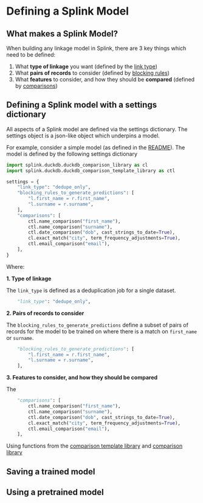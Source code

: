 # Defining a Splink Model

## What makes a Splink Model?

When building any linkage model in Splink, there are 3 key things which need to be defined:

1. What **type of linkage** you want (defined by the [link type](link_type.md))
2. What **pairs of records** to consider (defined by [blocking rules](./blocking_rules.md))
3. What **features** to consider, and how they should be **compared** (defined by [comparisons](./customising_comparisons.ipynb))


## Defining a Splink model with a settings dictionary

All aspects of a Splink model are defined via the settings dictionary. The settings object is a json-like object which underpins a model.

For example, consider a simple model (as defined in the [README](.../README.md)). The model is defined by the following settings dictionary

```py linenums="1"
import splink.duckdb.duckdb_comparison_library as cl
import splink.duckdb.duckdb_comparison_template_library as ctl

settings = {
    "link_type": "dedupe_only",
    "blocking_rules_to_generate_predictions": [
        "l.first_name = r.first_name",
        "l.surname = r.surname",
    ],
    "comparisons": [
        ctl.name_comparison("first_name"),
        ctl.name_comparison("surname"),
        ctl.date_comparison("dob", cast_strings_to_date=True),
        cl.exact_match("city", term_frequency_adjustments=True),
        ctl.email_comparison("email"),
    ],
}
```

Where:

**1. Type of linkage**

The `link_type` is defined as a deduplication job for a single dataset.

```py linenums="5"
    "link_type": "dedupe_only", 
```

**2. Pairs of records to consider**

The `blocking_rules_to_generate_predictions` define a subset of pairs of records for the model to be trained on where there is a match on `first_name` or `surname`.

```py linenums="6"
    "blocking_rules_to_generate_predictions": [
        "l.first_name = r.first_name",
        "l.surname = r.surname",
    ],
```

**3. Features to consider, and how they should be compared**

The 

```py linenums="10"
    "comparisons": [
        ctl.name_comparison("first_name"),
        ctl.name_comparison("surname"),
        ctl.date_comparison("dob", cast_strings_to_date=True),
        cl.exact_match("city", term_frequency_adjustments=True),
        ctl.email_comparison("email"),
    ],
```

Using functions from the [comparison template library](comparison_templates.ipynb) and [comparison library](./customising_comparisons.ipynb#)

## Saving a trained model 

## Using a pretrained model